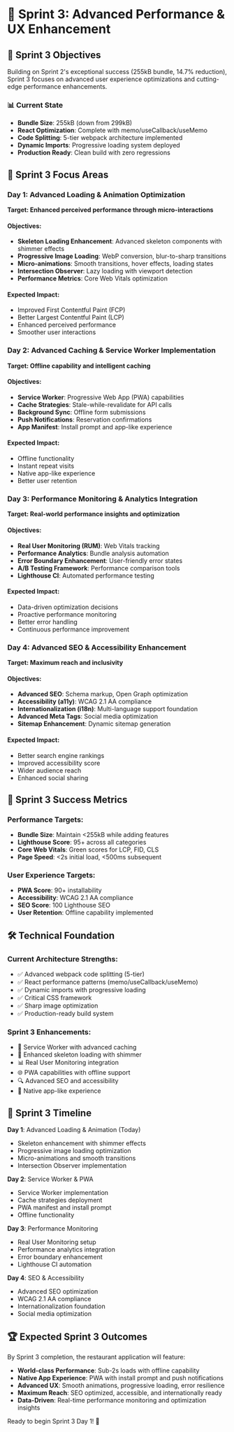 # 🚀 Sprint 3: Advanced Performance & UX Enhancement

## 🎯 Sprint 3 Objectives

Building on Sprint 2's exceptional success (255kB bundle, 14.7% reduction), Sprint 3 focuses on advanced user experience optimizations and cutting-edge performance enhancements.

### 📊 Current State
- **Bundle Size**: 255kB (down from 299kB)
- **React Optimization**: Complete with memo/useCallback/useMemo
- **Code Splitting**: 5-tier webpack architecture implemented
- **Dynamic Imports**: Progressive loading system deployed
- **Production Ready**: Clean build with zero regressions

## 🎪 Sprint 3 Focus Areas

### Day 1: Advanced Loading & Animation Optimization
**Target: Enhanced perceived performance through micro-interactions**

#### Objectives:
- **Skeleton Loading Enhancement**: Advanced skeleton components with shimmer effects
- **Progressive Image Loading**: WebP conversion, blur-to-sharp transitions
- **Micro-animations**: Smooth transitions, hover effects, loading states
- **Intersection Observer**: Lazy loading with viewport detection
- **Performance Metrics**: Core Web Vitals optimization

#### Expected Impact:
- Improved First Contentful Paint (FCP)
- Better Largest Contentful Paint (LCP)
- Enhanced perceived performance
- Smoother user interactions

### Day 2: Advanced Caching & Service Worker Implementation
**Target: Offline capability and intelligent caching**

#### Objectives:
- **Service Worker**: Progressive Web App (PWA) capabilities
- **Cache Strategies**: Stale-while-revalidate for API calls
- **Background Sync**: Offline form submissions
- **Push Notifications**: Reservation confirmations
- **App Manifest**: Install prompt and app-like experience

#### Expected Impact:
- Offline functionality
- Instant repeat visits
- Native app-like experience
- Better user retention

### Day 3: Performance Monitoring & Analytics Integration
**Target: Real-world performance insights and optimization**

#### Objectives:
- **Real User Monitoring (RUM)**: Web Vitals tracking
- **Performance Analytics**: Bundle analysis automation
- **Error Boundary Enhancement**: User-friendly error states
- **A/B Testing Framework**: Performance comparison tools
- **Lighthouse CI**: Automated performance testing

#### Expected Impact:
- Data-driven optimization decisions
- Proactive performance monitoring
- Better error handling
- Continuous performance improvement

### Day 4: Advanced SEO & Accessibility Enhancement
**Target: Maximum reach and inclusivity**

#### Objectives:
- **Advanced SEO**: Schema markup, Open Graph optimization
- **Accessibility (a11y)**: WCAG 2.1 AA compliance
- **Internationalization (i18n)**: Multi-language support foundation
- **Advanced Meta Tags**: Social media optimization
- **Sitemap Enhancement**: Dynamic sitemap generation

#### Expected Impact:
- Better search engine rankings
- Improved accessibility score
- Wider audience reach
- Enhanced social sharing

## 🎯 Sprint 3 Success Metrics

### Performance Targets:
- **Bundle Size**: Maintain <255kB while adding features
- **Lighthouse Score**: 95+ across all categories
- **Core Web Vitals**: Green scores for LCP, FID, CLS
- **Page Speed**: <2s initial load, <500ms subsequent

### User Experience Targets:
- **PWA Score**: 90+ installability
- **Accessibility**: WCAG 2.1 AA compliance
- **SEO Score**: 100 Lighthouse SEO
- **User Retention**: Offline capability implemented

## 🛠️ Technical Foundation

### Current Architecture Strengths:
- ✅ Advanced webpack code splitting (5-tier)
- ✅ React performance patterns (memo/useCallback/useMemo)
- ✅ Dynamic imports with progressive loading
- ✅ Critical CSS framework
- ✅ Sharp image optimization
- ✅ Production-ready build system

### Sprint 3 Enhancements:
- 🚀 Service Worker with advanced caching
- 🎨 Enhanced skeleton loading with shimmer
- 📊 Real User Monitoring integration
- 🌐 PWA capabilities with offline support
- 🔍 Advanced SEO and accessibility
- 📱 Native app-like experience

## 📅 Sprint 3 Timeline

**Day 1**: Advanced Loading & Animation (Today)
- Skeleton enhancement with shimmer effects
- Progressive image loading optimization
- Micro-animations and smooth transitions
- Intersection Observer implementation

**Day 2**: Service Worker & PWA
- Service Worker implementation
- Cache strategies deployment
- PWA manifest and install prompt
- Offline functionality

**Day 3**: Performance Monitoring
- Real User Monitoring setup
- Performance analytics integration
- Error boundary enhancement
- Lighthouse CI automation

**Day 4**: SEO & Accessibility
- Advanced SEO optimization
- WCAG 2.1 AA compliance
- Internationalization foundation
- Social media optimization

## 🏆 Expected Sprint 3 Outcomes

By Sprint 3 completion, the restaurant application will feature:

- **World-class Performance**: Sub-2s loads with offline capability
- **Native App Experience**: PWA with install prompt and push notifications
- **Advanced UX**: Smooth animations, progressive loading, error resilience
- **Maximum Reach**: SEO optimized, accessible, and internationally ready
- **Data-Driven**: Real-time performance monitoring and optimization insights

Ready to begin Sprint 3 Day 1! 🚀
